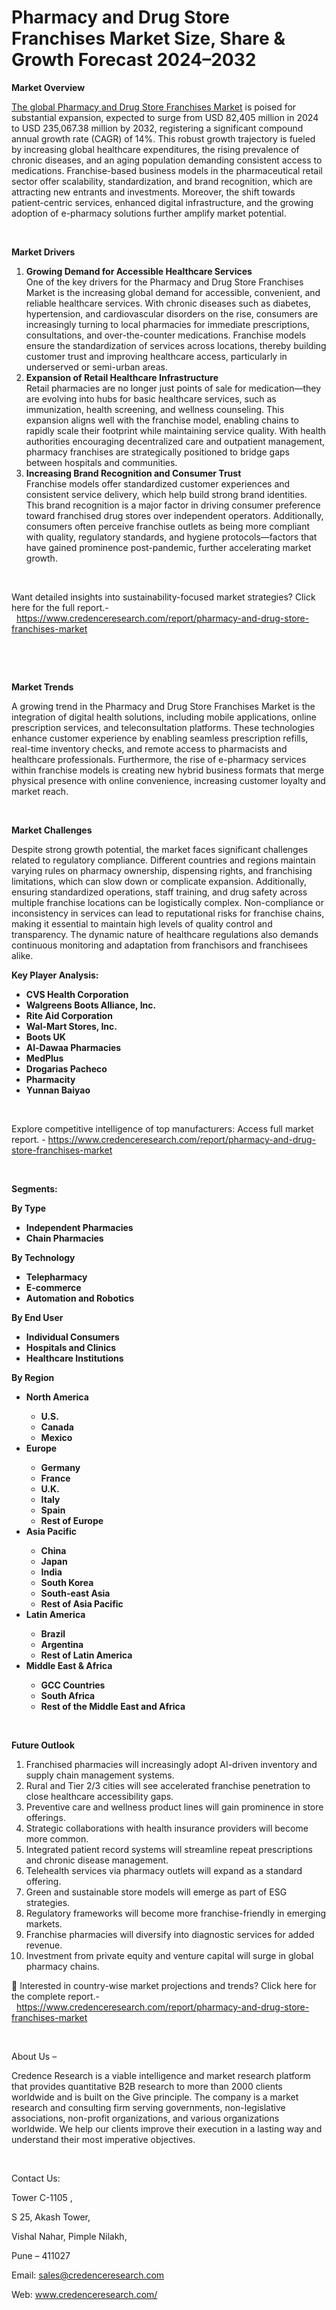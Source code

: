 # Pharmacy and Drug Store Franchises Market Size, Share & Growth Forecast 2024–2032


<p><strong>Market Overview</strong></p>
<p><a href="https://www.credenceresearch.com/report/pharmacy-and-drug-store-franchises-market">The global Pharmacy and Drug Store Franchises Market</a> is poised for substantial expansion, expected to surge from USD 82,405 million in 2024 to USD 235,067.38 million by 2032, registering a significant compound annual growth rate (CAGR) of 14%. This robust growth trajectory is fueled by increasing global healthcare expenditures, the rising prevalence of chronic diseases, and an aging population demanding consistent access to medications. Franchise-based business models in the pharmaceutical retail sector offer scalability, standardization, and brand recognition, which are attracting new entrants and investments. Moreover, the shift towards patient-centric services, enhanced digital infrastructure, and the growing adoption of e-pharmacy solutions further amplify market potential.</p>
<p><strong>&nbsp;</strong></p>
<p><strong>Market Drivers</strong></p>
<ol>
<li><strong> Growing Demand for Accessible Healthcare Services</strong><br /> One of the key drivers for the Pharmacy and Drug Store Franchises Market is the increasing global demand for accessible, convenient, and reliable healthcare services. With chronic diseases such as diabetes, hypertension, and cardiovascular disorders on the rise, consumers are increasingly turning to local pharmacies for immediate prescriptions, consultations, and over-the-counter medications. Franchise models ensure the standardization of services across locations, thereby building customer trust and improving healthcare access, particularly in underserved or semi-urban areas.</li>
<li><strong> Expansion of Retail Healthcare Infrastructure</strong><br /> Retail pharmacies are no longer just points of sale for medication&mdash;they are evolving into hubs for basic healthcare services, such as immunization, health screening, and wellness counseling. This expansion aligns well with the franchise model, enabling chains to rapidly scale their footprint while maintaining service quality. With health authorities encouraging decentralized care and outpatient management, pharmacy franchises are strategically positioned to bridge gaps between hospitals and communities.</li>
<li><strong> Increasing Brand Recognition and Consumer Trust</strong><br /> Franchise models offer standardized customer experiences and consistent service delivery, which help build strong brand identities. This brand recognition is a major factor in driving consumer preference toward franchised drug stores over independent operators. Additionally, consumers often perceive franchise outlets as being more compliant with quality, regulatory standards, and hygiene protocols&mdash;factors that have gained prominence post-pandemic, further accelerating market growth.</li>
</ol>
<p>&nbsp;</p>
<p>Want detailed insights into sustainability-focused market strategies? Click here for the full report.- &nbsp;&nbsp;<a href="https://www.credenceresearch.com/report/pharmacy-and-drug-store-franchises-market">https://www.credenceresearch.com/report/pharmacy-and-drug-store-franchises-market</a></p>
<p>&nbsp;</p>
<p>&nbsp;</p>
<p><strong>Market Trends</strong></p>
<p>A growing trend in the Pharmacy and Drug Store Franchises Market is the integration of digital health solutions, including mobile applications, online prescription services, and teleconsultation platforms. These technologies enhance customer experience by enabling seamless prescription refills, real-time inventory checks, and remote access to pharmacists and healthcare professionals. Furthermore, the rise of e-pharmacy services within franchise models is creating new hybrid business formats that merge physical presence with online convenience, increasing customer loyalty and market reach.</p>
<p><strong>&nbsp;</strong></p>
<p><strong>Market Challenges</strong></p>
<p>Despite strong growth potential, the market faces significant challenges related to regulatory compliance. Different countries and regions maintain varying rules on pharmacy ownership, dispensing rights, and franchising limitations, which can slow down or complicate expansion. Additionally, ensuring standardized operations, staff training, and drug safety across multiple franchise locations can be logistically complex. Non-compliance or inconsistency in services can lead to reputational risks for franchise chains, making it essential to maintain high levels of quality control and transparency. The dynamic nature of healthcare regulations also demands continuous monitoring and adaptation from franchisors and franchisees alike.</p>
<p><strong>Key Player Analysis:</strong></p>
<ul>
<li><strong>CVS Health Corporation</strong></li>
<li><strong>Walgreens Boots Alliance, Inc.</strong></li>
<li><strong>Rite Aid Corporation</strong></li>
<li><strong>Wal-Mart Stores, Inc.</strong></li>
<li><strong>Boots UK</strong></li>
<li><strong>Al-Dawaa Pharmacies</strong></li>
<li><strong>MedPlus</strong></li>
<li><strong>Drogarias Pacheco</strong></li>
<li><strong>Pharmacity</strong></li>
<li><strong>Yunnan Baiyao</strong></li>
</ul>
<p><strong>&nbsp;</strong></p>
<p>Explore competitive intelligence of top manufacturers: Access full market report. - <a href="https://www.credenceresearch.com/report/pharmacy-and-drug-store-franchises-market">https://www.credenceresearch.com/report/pharmacy-and-drug-store-franchises-market</a></p>
<p>&nbsp;</p>
<p><strong>Segments:</strong></p>
<p><strong>By Type</strong></p>
<ul>
<li><strong>Independent Pharmacies</strong></li>
<li><strong>Chain Pharmacies</strong></li>
</ul>
<p><strong>By Technology</strong></p>
<ul>
<li><strong>Telepharmacy</strong></li>
<li><strong>E-commerce</strong></li>
<li><strong>Automation and Robotics</strong></li>
</ul>
<p><strong>By End User</strong></p>
<ul>
<li><strong>Individual Consumers</strong></li>
<li><strong>Hospitals and Clinics</strong></li>
<li><strong>Healthcare Institutions</strong></li>
</ul>
<p><strong>By Region</strong></p>
<ul>
<li><strong>North America</strong></li>
<ul>
<li><strong>U.S.</strong></li>
<li><strong>Canada</strong></li>
<li><strong>Mexico</strong></li>
</ul>
<li><strong>Europe</strong></li>
<ul>
<li><strong>Germany</strong></li>
<li><strong>France</strong></li>
<li><strong>U.K.</strong></li>
<li><strong>Italy</strong></li>
<li><strong>Spain</strong></li>
<li><strong>Rest of Europe</strong></li>
</ul>
<li><strong>Asia Pacific</strong></li>
<ul>
<li><strong>China</strong></li>
<li><strong>Japan</strong></li>
<li><strong>India</strong></li>
<li><strong>South Korea</strong></li>
<li><strong>South-east Asia</strong></li>
<li><strong>Rest of Asia Pacific</strong></li>
</ul>
<li><strong>Latin America</strong></li>
<ul>
<li><strong>Brazil</strong></li>
<li><strong>Argentina</strong></li>
<li><strong>Rest of Latin America</strong></li>
</ul>
<li><strong>Middle East &amp; Africa</strong></li>
<ul>
<li><strong>GCC Countries</strong></li>
<li><strong>South Africa</strong></li>
<li><strong>Rest of the Middle East and Africa</strong></li>
</ul>
</ul>
<p><strong>&nbsp;</strong></p>
<p><strong>Future Outlook </strong></p>
<ol>
<li>Franchised pharmacies will increasingly adopt AI-driven inventory and supply chain management systems.</li>
<li data-start="4658" data-end="4768">Rural and Tier 2/3 cities will see accelerated franchise penetration to close healthcare accessibility gaps.</li>
<li data-start="4772" data-end="4857">Preventive care and wellness product lines will gain prominence in store offerings.</li>
<li data-start="4861" data-end="4944">Strategic collaborations with health insurance providers will become more common.</li>
<li data-start="4948" data-end="5052">Integrated patient record systems will streamline repeat prescriptions and chronic disease management.</li>
<li data-start="5056" data-end="5134">Telehealth services via pharmacy outlets will expand as a standard offering.</li>
<li data-start="5138" data-end="5213">Green and sustainable store models will emerge as part of ESG strategies.</li>
<li data-start="5217" data-end="5297">Regulatory frameworks will become more franchise-friendly in emerging markets.</li>
<li data-start="5301" data-end="5382">Franchise pharmacies will diversify into diagnostic services for added revenue.</li>
<li data-start="5387" data-end="5475">Investment from private equity and venture capital will surge in global pharmacy chains.</li>
</ol>
<p>📌 Interested in country-wise market projections and trends? Click here for the complete report.- &nbsp;&nbsp;<a href="https://www.credenceresearch.com/report/pharmacy-and-drug-store-franchises-market">https://www.credenceresearch.com/report/pharmacy-and-drug-store-franchises-market</a></p>
<p>&nbsp;</p>
<p>About Us &ndash;</p>
<p>Credence Research is a viable intelligence and market research platform that provides quantitative B2B research to more than 2000 clients worldwide and is built on the Give principle. The company is a market research and consulting firm serving governments, non-legislative associations, non-profit organizations, and various organizations worldwide. We help our clients improve their execution in a lasting way and understand their most imperative objectives.</p>
<p>&nbsp;</p>
<p>Contact Us:</p>
<p>Tower C-1105 ,</p>
<p>S 25, Akash Tower,</p>
<p>Vishal Nahar, Pimple Nilakh,</p>
<p>Pune &ndash; 411027</p>
<p>Email: <a href="mailto:sales@credenceresearch.com">sales@credenceresearch.com</a></p>
<p>Web: <a href="http://www.credenceresearch.com/">www.credenceresearch.com/</a></p>
<p>&nbsp;</p>
